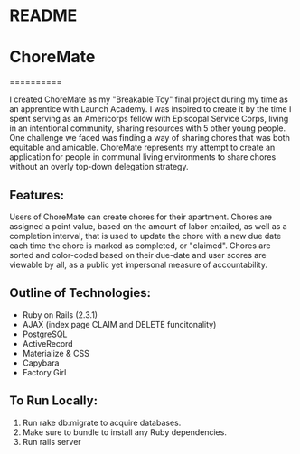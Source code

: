 
# README

# ChoreMate
==========


I created ChoreMate as my "Breakable Toy" final project during my time as an apprentice with Launch Academy. I was inspired to create it by the time I spent serving as an Americorps fellow with Episcopal Service Corps, living in an intentional community, sharing resources with 5 other young people. One challenge we faced was finding a way of sharing chores that was both equitable and amicable. ChoreMate represents my attempt to create an application for people in communal living environments to share chores without an overly top-down delegation strategy.

Features:
------------------
Users of ChoreMate can create chores for their apartment. Chores are assigned a point value, based on the amount of labor entailed, as well as a completion interval, that is used to update the chore with a new due date each time the chore is marked as completed, or "claimed". Chores are sorted and color-coded based on their due-date and user scores are viewable by all, as a public yet impersonal measure of accountability.

Outline of Technologies:
------------------------
- Ruby on Rails (2.3.1)
- AJAX (index page CLAIM and DELETE funcitonality)
- PostgreSQL
- ActiveRecord
- Materialize & CSS
- Capybara
- Factory Girl


To Run Locally:
---------------------
1. Run rake db:migrate to acquire databases.
2. Make sure to bundle to install any Ruby dependencies.
3. Run rails server
